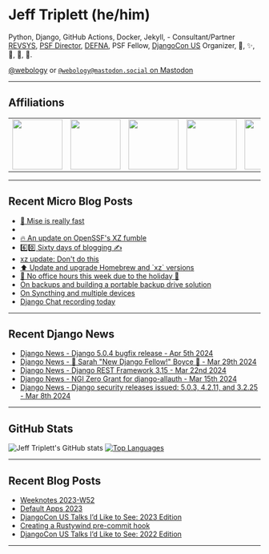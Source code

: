 # Jeff Triplett (he/him)

Python, Django, GitHub Actions, Docker, Jekyll,  - Consultant/Partner [REVSYS][], [PSF Director][], [DEFNA][], PSF Fellow, [DjangoCon US][] Organizer, 🏀, ✨, 💪, 🏃, 🤖.

<a href="https://twitter.com/webology">@webology</a> or <a href="https://mastodon.social/@webology" rel="me">`@webology@mastodon.social` on Mastodon</a>

<hr>

## Affiliations

<table border="0">
<tr>
<td><a href="https://github.com/revsys/"><img src="https://avatars.githubusercontent.com/u/308096?s=200&v=4" width="100px"></a></td>
<td><a href="https://github.com/psf/"><img src="https://avatars.githubusercontent.com/u/50630501?s=200&v=4" width="100px"></a></td>
<td><a href="https://github.com/djangocon/"><img src="https://avatars.githubusercontent.com/u/2891658?s=400&&v=4" width="100px"></a></td>
<td><a href="https://github.com/defna/"><img src="https://avatars.githubusercontent.com/u/13454395?s=200&v=4" width="100px"></a></td>
<td><a href="https://github.com/djangopackages/"><img src="https://avatars.githubusercontent.com/u/27385825?s=200&v=4" width="100px"></a></td>
</tr>
</table>

<hr>

## Recent Micro Blog Posts

<!--START_SECTION:micro-posts-->
* [🚀 Mise is really fast](https:&#x2F;&#x2F;micro.webology.dev&#x2F;2024&#x2F;04&#x2F;03&#x2F;mise-is-really.html)
* [](https:&#x2F;&#x2F;micro.webology.dev&#x2F;2024&#x2F;04&#x2F;02&#x2F;til-brandolinis-law.html)
* [🔥 An update on OpenSSF&#39;s XZ fumble](https:&#x2F;&#x2F;micro.webology.dev&#x2F;2024&#x2F;04&#x2F;01&#x2F;an-update-on.html)
* [6️⃣0️⃣ Sixty days of blogging ✍️ ](https:&#x2F;&#x2F;micro.webology.dev&#x2F;2024&#x2F;03&#x2F;31&#x2F;sixty-days-of.html)
* [xz update: Don&#39;t do this](https:&#x2F;&#x2F;micro.webology.dev&#x2F;2024&#x2F;03&#x2F;30&#x2F;xz-update-dont.html)
* [⬆️ Update and upgrade Homebrew and &#x60;xz&#x60; versions](https:&#x2F;&#x2F;micro.webology.dev&#x2F;2024&#x2F;03&#x2F;29&#x2F;update-and-upgrade.html)
* [🚨 No office hours this week due to the holiday 🚨](https:&#x2F;&#x2F;micro.webology.dev&#x2F;2024&#x2F;03&#x2F;28&#x2F;no-office-hours.html)
* [On backups and building a portable backup drive solution](https:&#x2F;&#x2F;micro.webology.dev&#x2F;2024&#x2F;03&#x2F;28&#x2F;on-backups-and.html)
* [On Syncthing and multiple devices](https:&#x2F;&#x2F;micro.webology.dev&#x2F;2024&#x2F;03&#x2F;27&#x2F;on-syncthing-and.html)
* [Django Chat recording today](https:&#x2F;&#x2F;micro.webology.dev&#x2F;2024&#x2F;03&#x2F;26&#x2F;django-chat-recording.html)
<!--END_SECTION:micro-posts-->

<hr>

## Recent Django News

<!--START_SECTION:news-->
* [Django News - Django 5.0.4 bugfix release - Apr 5th 2024](https:&#x2F;&#x2F;django-news.com&#x2F;issues&#x2F;226)
* [Django News - 🎉 Sarah &quot;New Django Fellow!&quot; Boyce 🎉 - Mar 29th 2024](https:&#x2F;&#x2F;django-news.com&#x2F;issues&#x2F;225)
* [Django News - Django REST Framework 3.15  - Mar 22nd 2024](https:&#x2F;&#x2F;django-news.com&#x2F;issues&#x2F;224)
* [Django News - NGI Zero Grant for django-allauth - Mar 15th 2024](https:&#x2F;&#x2F;django-news.com&#x2F;issues&#x2F;223)
* [Django News - Django security releases issued: 5.0.3, 4.2.11, and 3.2.25 - Mar 8th 2024](https:&#x2F;&#x2F;django-news.com&#x2F;issues&#x2F;222)
<!--END_SECTION:news-->

<hr>

## GitHub Stats

![Jeff Triplett's GitHub stats](https://github-readme-stats.vercel.app/api?username=jefftriplett&show_icons=&private_count=true&theme=dracula)  [![Top Languages](https://github-readme-stats.vercel.app/api/top-langs/?username=jefftriplett&layout=compact&theme=dracula)]()

<hr>

## Recent Blog Posts

<!--START_SECTION:posts-->
* [Weeknotes 2023-W52](https:&#x2F;&#x2F;jefftriplett.com&#x2F;2023&#x2F;weeknotes-2023-w52&#x2F;)
* [Default Apps 2023](https:&#x2F;&#x2F;jefftriplett.com&#x2F;2023&#x2F;default-apps-2023&#x2F;)
* [DjangoCon US Talks I’d Like to See: 2023 Edition](https:&#x2F;&#x2F;jefftriplett.com&#x2F;2023&#x2F;djangocon-us-talks-i-d-like-to-see-2023-edition&#x2F;)
* [Creating a Rustywind pre-commit hook](https:&#x2F;&#x2F;jefftriplett.com&#x2F;2023&#x2F;rustywind-pre-commit-hook&#x2F;)
* [DjangoCon US Talks I’d Like to See: 2022 Edition](https:&#x2F;&#x2F;jefftriplett.com&#x2F;2022&#x2F;djangocon-us-talks-i-d-like-to-see-2022-edition&#x2F;)
<!--END_SECTION:posts-->

<hr>

[DEFNA]: https://www.defna.org/
[DjangoCon US]: http://djangocon.us/
[PSF Director]: https://www.python.org/psf/members/#board-of-directors
[REVSYS]: https://www.revsys.com/
